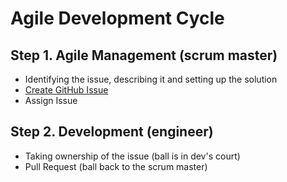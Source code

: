 # Agile Development Cycle

## Step 1. Agile Management (scrum master)

- Identifying the issue, describing it and setting up the solution
- [Create GitHub Issue](https://github.com/listingslab-software/listingslab/issues/new/choose)
- Assign Issue

## Step 2. Development (engineer)

- Taking ownership of the issue (ball is in dev's court)
- Pull Request (ball back to the scrum master)
